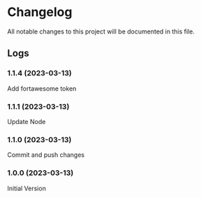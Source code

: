 # Changelog

All notable changes to this project will be documented in this file.

## Logs

### 1.1.4 (2023-03-13)

Add fortawesome token

### 1.1.1 (2023-03-13)

Update Node

### 1.1.0 (2023-03-13)

Commit and push changes

### 1.0.0 (2023-03-13)

Initial Version
